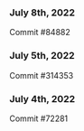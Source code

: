### July 8th, 2022

Commit #84882

### July 5th, 2022

Commit #314353


### July 4th, 2022

Commit #72281
